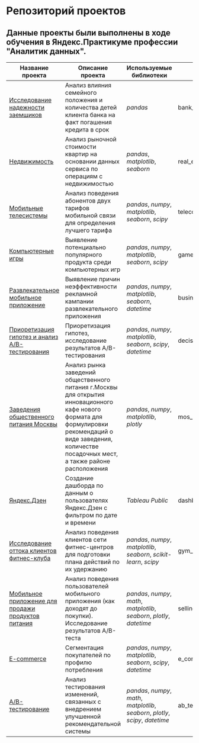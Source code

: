 # Репозиторий проектов

## Данные проекты были выполнены в ходе обучения в Яндекс.Практикуме профессии "Аналитик данных".


| Название проекта|Описание проекта| Используемые библиотеки|Каталог|
| --- | --- | --- | --- |
| [Исследование надежности заемщиков](https://github.com/AnnaSaigakova/yandex-practicum-projects/tree/main/bank_credit_scoring) |Анализ влияния семейного положения и количества детей клиента банка на факт погашения кредита в срок |*pandas* | bank_credit_scoring|
| [Недвижимость](https://github.com/AnnaSaigakova/yandex-practicum-projects/tree/main/real_eatste)|Анализ рыночной стоимости квартир на основании данных сервиса по операциям с недвижимостью|*pandas*, *matplotlib*, *seaborn*|real_estate|
| [Мобильные телесистемы](https://github.com/AnnaSaigakova/yandex-practicum-projects/tree/main/telecom)| Анализ поведения абонентов двух тарифов мобильной связи для определения лучшего тарифа|*pandas*, *numpy*, *matplotlib*, *seaborn*, *scipy*| telecom|
| [Компьютерные игры](https://github.com/AnnaSaigakova/yandex-practicum-projects/tree/main/games)| Выявление потенциально популярного продукта среди компьютерных игр | *pandas*, *numpy*, *matplotlib*, *seaborn*, *scipy*| games|
| [Развлекательное мобильное приложение](https://github.com/AnnaSaigakova/yandex-practicum-projects/tree/main/business_metrics_analisys)| Выявление причин неэффективности рекламной кампании развлекательного приложения| *pandas*, *numpy*, *matplotlib*, *seaborn*, *datetime*| business_metrics_analisys|
| [Приоретизация гипотез и анализ А/В-тестирования](https://github.com/AnnaSaigakova/yandex-practicum-projects/tree/main/decision_making)| Приоретизация гипотез, исследование результатов А/В-тестирования| *pandas*, *numpy*, *matplotlib*, *seaborn*, *scipy*, *datetime*| decision_making|
| [Заведения общественного питания Москвы](https://github.com/AnnaSaigakova/yandex-practicum-projects/tree/main/mos_rests)|Анализ рынка заведений общественного питания г.Москвы для открытия инновационного кафе нового формата для формулировки рекомендаций о виде заведения, количестве посадочных мест, а также районе расположения| *pandas*, *numpy*, *matplotlib*, *plotly*| mos_rests|
| [Яндекс.Дзен](https://github.com/AnnaSaigakova/yandex-practicum-projects/tree/main/dashboard)| Создание дашборда по данным о пользователях Яндекс.Дзен с фильтром по дате и времени|*Tableau Public*|dashboard|
| [Исследование оттока клиентов фитнес-клуба](https://github.com/AnnaSaigakova/yandex-practicum-projects/tree/main/gym_churn)| Анализ поведения клиентов сети фитнес-центров для подготовки плана действий по их удержанию |*pandas*, *numpy*, *matplotlib*, *seaborn*, *scikit-learn*, *scipy*|gym_churn|
| [Мобильное приложение для продажи продуктов питания](https://github.com/AnnaSaigakova/yandex-practicum-projects/tree/main/selling_food)|Анализ поведения пользователей мобильного приложения (как доходят до покупки). Исследование результатов А/В-теста|*pandas*, *numpy*, *math*, *matplotlib*, *seaborn*, *plotly*, *datetime*| selling_food|
| [E-commerce](https://github.com/AnnaSaigakova/yandex-practicum-projects/tree/main/e-commerce)| Сегментация покупателей по профилю потребления|*pandas*, *numpy*, *matplotlib*, *seaborn*, *scipy*, *datetime*|e_commerce|
| [A/B-тестирование](https://github.com/AnnaSaigakova/yandex-practicum-projects/tree/main/ab_test)|Анализ тестирования изменений, связанных с внедрением улучшенной рекомендательной системы|*pandas*, *numpy*, *math*, *matplotlib*, *seaborn*, *plotly*, *scipy*, *datetime*|ab_test|